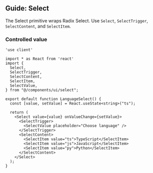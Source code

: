 ## Guide: Select

The Select primitive wraps Radix Select. Use `Select`, `SelectTrigger`, `SelectContent`, and `SelectItem`.

### Controlled value
```tsx
'use client'

import * as React from 'react'
import {
  Select,
  SelectTrigger,
  SelectContent,
  SelectItem,
  SelectValue,
} from "@/components/ui/select";

export default function LanguageSelect() {
  const [value, setValue] = React.useState<string>("ts");

  return (
    <Select value={value} onValueChange={setValue}>
      <SelectTrigger>
        <SelectValue placeholder="Choose language" />
      </SelectTrigger>
      <SelectContent>
        <SelectItem value="ts">TypeScript</SelectItem>
        <SelectItem value="js">JavaScript</SelectItem>
        <SelectItem value="py">Python</SelectItem>
      </SelectContent>
    </Select>
  );
}
```
